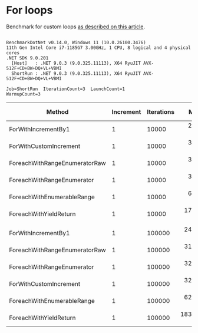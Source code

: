 ﻿# For loops

Benchmark for custom loops [as described on this article](https://habr.com/en/post/575916/).

```

BenchmarkDotNet v0.14.0, Windows 11 (10.0.26100.3476)
11th Gen Intel Core i7-1185G7 3.00GHz, 1 CPU, 8 logical and 4 physical cores
.NET SDK 9.0.201
  [Host]   : .NET 9.0.3 (9.0.325.11113), X64 RyuJIT AVX-512F+CD+BW+DQ+VL+VBMI
  ShortRun : .NET 9.0.3 (9.0.325.11113), X64 RyuJIT AVX-512F+CD+BW+DQ+VL+VBMI

Job=ShortRun  IterationCount=3  LaunchCount=1  
WarmupCount=3  

```
| Method                        | Increment | Iterations | Mean       | Error      | StdDev    | StdErr    | Min        | Max        | Op/s      | Ratio | Allocated | Alloc Ratio |
|------------------------------ |---------- |----------- |-----------:|-----------:|----------:|----------:|-----------:|-----------:|----------:|------:|----------:|------------:|
| ForWithIncrementBy1           | 1         | 10000      |   2.475 μs |  0.0850 μs | 0.0047 μs | 0.0027 μs |   2.472 μs |   2.481 μs | 403,997.5 |  1.00 |         - |          NA |
| ForWithCustomIncrement        | 1         | 10000      |   3.191 μs |  0.0773 μs | 0.0042 μs | 0.0024 μs |   3.186 μs |   3.195 μs | 313,376.4 |  1.29 |         - |          NA |
| ForeachWithRangeEnumeratorRaw | 1         | 10000      |   3.208 μs |  0.1413 μs | 0.0077 μs | 0.0045 μs |   3.202 μs |   3.217 μs | 311,730.1 |  1.30 |         - |          NA |
| ForeachWithRangeEnumerator    | 1         | 10000      |   3.220 μs |  0.7083 μs | 0.0388 μs | 0.0224 μs |   3.195 μs |   3.265 μs | 310,514.7 |  1.30 |         - |          NA |
| ForeachWithEnumerableRange    | 1         | 10000      |   6.650 μs |  5.9970 μs | 0.3287 μs | 0.1898 μs |   6.451 μs |   7.029 μs | 150,384.7 |  2.69 |      40 B |          NA |
| ForeachWithYieldReturn        | 1         | 10000      |  17.846 μs |  2.1396 μs | 0.1173 μs | 0.0677 μs |  17.752 μs |  17.977 μs |  56,035.4 |  7.21 |      56 B |          NA |
|                               |           |            |            |            |           |           |            |            |           |       |           |             |
| ForWithIncrementBy1           | 1         | 100000     |  24.656 μs |  2.1437 μs | 0.1175 μs | 0.0678 μs |  24.569 μs |  24.790 μs |  40,557.5 |  1.00 |         - |          NA |
| ForeachWithRangeEnumeratorRaw | 1         | 100000     |  31.934 μs |  0.6417 μs | 0.0352 μs | 0.0203 μs |  31.894 μs |  31.960 μs |  31,314.9 |  1.30 |         - |          NA |
| ForeachWithRangeEnumerator    | 1         | 100000     |  32.017 μs |  2.6205 μs | 0.1436 μs | 0.0829 μs |  31.875 μs |  32.163 μs |  31,233.3 |  1.30 |         - |          NA |
| ForWithCustomIncrement        | 1         | 100000     |  32.645 μs | 10.8665 μs | 0.5956 μs | 0.3439 μs |  32.025 μs |  33.213 μs |  30,632.8 |  1.32 |         - |          NA |
| ForeachWithEnumerableRange    | 1         | 100000     |  62.578 μs |  8.7309 μs | 0.4786 μs | 0.2763 μs |  62.035 μs |  62.938 μs |  15,980.0 |  2.54 |      40 B |          NA |
| ForeachWithYieldReturn        | 1         | 100000     | 183.441 μs | 57.2071 μs | 3.1357 μs | 1.8104 μs | 180.761 μs | 186.889 μs |   5,451.3 |  7.44 |      56 B |          NA |
